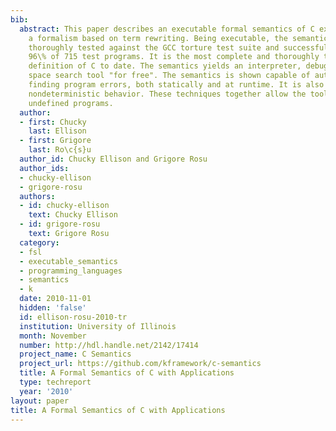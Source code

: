 ```yaml
---
bib:
  abstract: This paper describes an executable formal semantics of C expressed using
    a formalism based on term rewriting. Being executable, the semantics has been
    thoroughly tested against the GCC torture test suite and successfully passes over
    96\% of 715 test programs. It is the most complete and thoroughly tested formal
    definition of C to date. The semantics yields an interpreter, debugger, and state
    space search tool "for free". The semantics is shown capable of automatically
    finding program errors, both statically and at runtime. It is also used to enumerate
    nondeterministic behavior. These techniques together allow the tool to identify
    undefined programs.
  author:
  - first: Chucky
    last: Ellison
  - first: Grigore
    last: Ro\c{s}u
  author_id: Chucky Ellison and Grigore Rosu
  author_ids:
  - chucky-ellison
  - grigore-rosu
  authors:
  - id: chucky-ellison
    text: Chucky Ellison
  - id: grigore-rosu
    text: Grigore Rosu
  category:
  - fsl
  - executable_semantics
  - programming_languages
  - semantics
  - k
  date: 2010-11-01
  hidden: 'false'
  id: ellison-rosu-2010-tr
  institution: University of Illinois
  month: November
  number: http://hdl.handle.net/2142/17414
  project_name: C Semantics
  project_url: https://github.com/kframework/c-semantics
  title: A Formal Semantics of C with Applications
  type: techreport
  year: '2010'
layout: paper
title: A Formal Semantics of C with Applications
---
```

